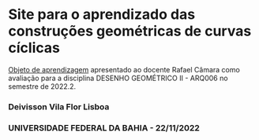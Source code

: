 # Site para o aprendizado das construções geométricas de curvas cíclicas

[Objeto de aprendizagem](https://deivissonlisboa.github.io/OA-curvas-ciclicas/) apresentado ao docente Rafael Câmara como avaliação para a disciplina DESENHO GEOMÉTRICO II - ARQ006 no semestre de 2022.2.

### Deivisson Vila Flor Lisboa

### UNIVERSIDADE FEDERAL DA BAHIA - 22/11/2022
